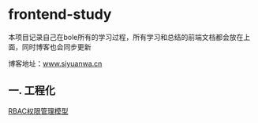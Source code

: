 # frontend-study
  本项目记录自己在bole所有的学习过程，所有学习和总结的前端文档都会放在上面，同时博客也会同步更新
  
  博客地址：www.siyuanwa.cn 
  
 ## 一. 工程化
 
 [RBAC权限管理模型](../权限管理/auth.md)

